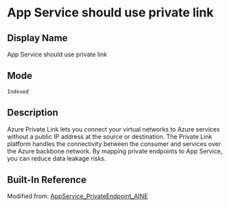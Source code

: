# App Service should use private link

## Display Name

App Service should use private link

## Mode

`Indexed`

## Description

Azure Private Link lets you connect your virtual networks to Azure services without a public IP address at the source or destination. The Private Link platform handles the connectivity between the consumer and services over the Azure backbone network. By mapping private endpoints to App Service, you can reduce data leakage risks.

## Built-In Reference

Modified from: [AppService_PrivateEndpoint_AINE](https://github.com/Azure/azure-policy/blob/master/built-in-policies/policyDefinitions/App%20Service/AppService_PrivateEndpoint_AINE.json)